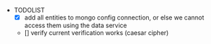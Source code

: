 - TODOLIST
  - [x] add all entities to mongo config connection, or else we cannot access them using the data service
  - [] verify current verification works (caesar cipher)